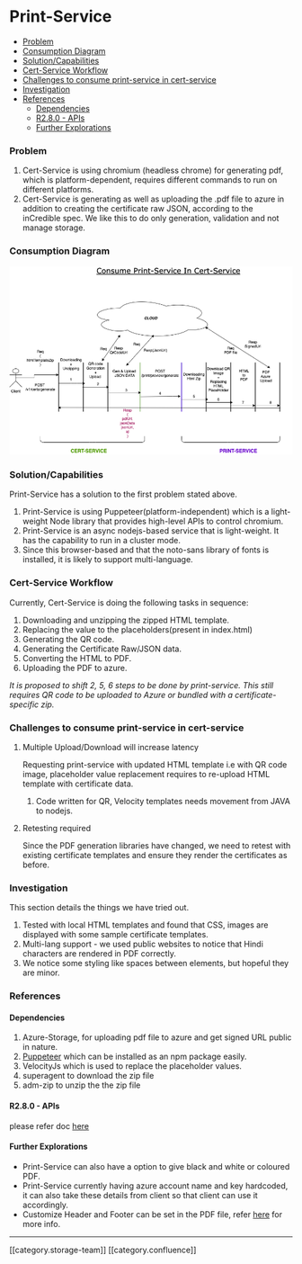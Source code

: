 # Print-Service

* [Problem](print-service.md#problem)
* [Consumption Diagram](print-service.md#consumption-diagram)
* [Solution/Capabilities](print-service.md#solution/capabilities)
* [Cert-Service Workflow](print-service.md#cert-service-workflow)
* [Challenges to consume print-service in cert-service](print-service.md#challenges-to-consume-print-service-in-cert-service)
* [Investigation](print-service.md#investigation)
* [References](print-service.md#references)
  * [Dependencies](print-service.md#dependencies)
  * [R2.8.0 - APIs](print-service.md#r2.8.0---apis)
  * [Further Explorations](print-service.md#further-explorations)

### Problem

1. Cert-Service is using chromium (headless chrome) for generating pdf, which is platform-dependent, requires different commands to run on different platforms.
2. Cert-Service is generating as well as uploading the .pdf file to azure in addition to creating the certificate raw JSON, according to the inCredible spec. We like this to do only generation, validation and not manage storage.

### Consumption Diagram

![](../../../../User/Fullexport2/images/storage/cert-print.png)

### Solution/Capabilities

Print-Service has a solution to the first problem stated above.

1. Print-Service is using Puppeteer(platform-independent) which is a light-weight Node library that provides high-level APIs to control chromium.
2. Print-Service is an async nodejs-based service that is light-weight. It has the capability to run in a cluster mode.
3. Since this browser-based and that the noto-sans library of fonts is installed, it is likely to support multi-language.

### Cert-Service Workflow

Currently, Cert-Service is doing the following tasks in sequence:

1. Downloading and unzipping the zipped HTML template.
2. Replacing the value to the placeholders(present in index.html)
3. Generating the QR code.
4. Generating the Certificate Raw/JSON data.
5. Converting the HTML to PDF.
6. Uploading the PDF to azure.

_It is proposed to shift 2, 5, 6 steps to be done by print-service. This still requires QR code to be uploaded to Azure or bundled with a certificate-specific zip._

### Challenges to consume print-service in cert-service

1.  Multiple Upload/Download will increase latency

    Requesting print-service with updated HTML template i.e with QR code image, placeholder value replacement requires to re-upload HTML template with certificate data.

    1. Code written for QR, Velocity templates needs movement from JAVA to nodejs.
2.  Retesting required

    Since the PDF generation libraries have changed, we need to retest with existing certificate templates and ensure they render the certificates as before.

### Investigation

This section details the things we have tried out.

1. Tested with local HTML templates and found that CSS, images are displayed with some sample certificate templates.
2. Multi-lang support - we used public websites to notice that Hindi characters are rendered in PDF correctly.
3. We notice some styling like spaces between elements, but hopeful they are minor.

### References

#### Dependencies

1. Azure-Storage, for uploading pdf file to azure and get signed URL public in nature.
2. [Puppeteer](https://developers.google.com/web/tools/puppeteer) which can be installed as an npm package easily.
3. VelocityJs which is used to replace the placeholder values.
4. superagent to download the zip file
5. adm-zip to unzip the the zip file

#### R2.8.0 - APIs

please refer doc [here](https://project-sunbird.atlassian.net/wiki/spaces/UM/pages/1316028442/Print-Service+APIs)

#### Further Explorations

* Print-Service can also have a option to give black and white or coloured PDF.
* Print-Service currently having azure account name and key hardcoded, it can also take these details from client so that client can use it accordingly.
* Customize Header and Footer can be set in the PDF file, refer [here](https://project-sunbird.atlassian.net/wiki/spaces/UM/pages/1290502242/E-Creds+Page+Configs) for more info.

***

\[\[category.storage-team]] \[\[category.confluence]]
